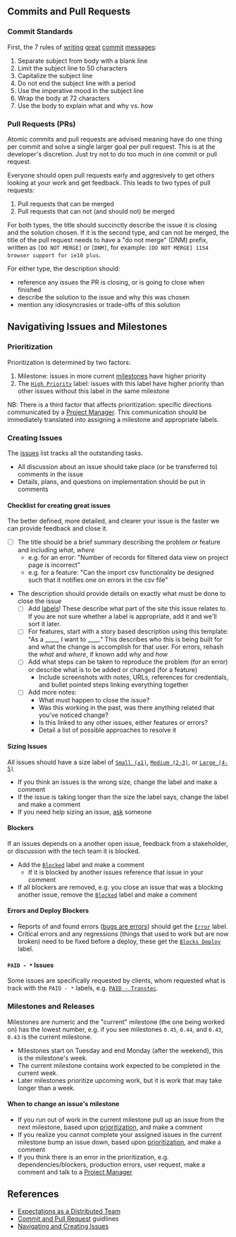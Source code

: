 ## Commits and Pull Requests

### Commit Standards

First, the 7 rules of [writing](http://chris.beams.io/posts/git-commit/) [great](https://github.com/erlang/otp/wiki/Writing-good-commit-messages) [commit](http://tbaggery.com/2008/04/19/a-note-about-git-commit-messages.html) [messages](https://github.com/torvalds/linux/pull/17#issuecomment-5659933):

1. Separate subject from body with a blank line
2. Limit the subject line to 50 characters
3. Capitalize the subject line
4. Do not end the subject line with a period
5. Use the imperative mood in the subject line
6. Wrap the body at 72 characters
7. Use the body to explain what and why vs. how

### Pull Requests (PRs)

Atomic commits and pull requests are advised meaning have do one thing per
commit and solve a single larger goal per pull request.
This is at the developer's discretion.
Just try not to do too much in one commit or pull request.

Everyone should open pull requests early and aggresively to get others looking
at your work and get feedback. This leads to two types of pull requests:

1. Pull requests that can be merged
2. Pull requests that can not (and should not) be merged

For both types, the title should succinctly describe the issue it is closing and
the solution chosen.
If it is the second type, and can not be merged, the title of the pull request
needs to have a "do not merge" (DNM) prefix, written as `[DO NOT MERGE]` or
`[DNM]`, for example: `[DO NOT MERGE] 1154 browser support for ie10 plus`.

For either type, the description should:

* reference any issues the PR is closing, or is going to close when finished
* describe the solution to the issue and why this was chosen
* mention any idiosyncrasies or trade-offs of this solution

## Navigativing Issues and Milestones

### Prioritization
Prioritization is determined by two factors:

1. Milestone: issues in more current [milestones](https://github.com/onaio/karma/milestones) have higher priority
2. The [`High Priority`](https://github.com/onaio/karma/labels/High%20Priority) label: issues with this label have higher priority than other issues without this label in the same milestone

NB: There is a third factor that affects prioritization: specific directions
communicated by a [Project Manager](https://onaio.slack.com/messages/karma/).
This communication should be immediately translated into assigning a milestone
and appropriate labels.

### Creating Issues
The [issues](https://github.com/onaio/karma/issues) list tracks all the
outstanding tasks.

* All discussion about an issue should take place (or be transferred to) comments in the issue
* Details, plans, and questions on implementation should be put in comments

#### Checklist for creating great issues

The better defined, more detailed, and clearer your issue is the faster we can
provide feedback and close it.

* [ ] The title should be a brief summary describing the problem or feature and including *what*, *where*
  * e.g. for an error: "Number of records for filtered data view on project page is incorrect"
  * e.g. for a feature: "Can the import csv functionality be designed such that it notifies one on errors in the csv file"
* The description should provide details on exactly what must be done to close the issue
  * [ ] Add [labels](https://github.com/onaio/karma/labels)! These describe what part of the site this issue relates to. If you are not sure whether a label is appropriate, add it and we'll sort it later.
  * [ ] For features, start with a story based description using this template: "As a _____ I want to ____." This describes who this is being built for and what the change is accomplish for that user. For errors, rehash the *what* and *where*, if known add *why* and *how*
  * [ ] Add what steps can be taken to reproduce the problem (for an error) or describe what is to be added or changed (for a feature)
    * Include screenshots with notes, URLs, references for credentials, and bullet pointed steps linking everything together
  * [ ] Add more notes:
    * What must happen to close the issue?
    * Was this working in the past, was there anything related that you've noticed change?
    * Is this linked to any other issues, either features or errors?
    * Detail a list of possible approaches to resolve it

#### Sizing Issues
All issues should have a size label of [`Small (≤1)`](https://github.com/onaio/karma/labels/SIZE%20-%20Small%20%28%E2%89%A41%29), [`Medium (2-3)`](https://github.com/onaio/karma/labels/SIZE%20-%20Medium%20%282-3%29), or [`Large (4-5)`](https://github.com/onaio/karma/labels/SIZE%20-%20Large%20%284-5%29)
  * If you think an issues is the wrong size, change the label and make a comment
  * If the issue is taking longer than the size the label says, change the label and make a comment
  * If you need help sizing an issue, [ask](https://onaio.slack.com/messages/karma/) someone

#### Blockers
If an issues depends on a another open issue, feedback from a stakeholder, or discussion with the tech team it is blocked.
* Add the [`Blocked`](https://github.com/onaio/karma/labels/Blocked) label and make a comment
  * If it is blocked by another issues reference that issue in your comment
* If all blockers are removed, e.g. you close an issue that was a blocking another issue, remove the [`Blocked`](https://github.com/onaio/karma/labels/Blocked) label and make a comment

#### Errors and Deploy Blockers
* Reports of and found errors ([bugs are errors](https://www.cs.utexas.edu/~EWD/transcriptions/EWD10xx/EWD1036.html)) should get the [`Error`](https://github.com/onaio/karma/labels/Error) label.
* Critical errors and any regressions (things that used to work but are now broken) need to be fixed before a deploy, these get the [`Blocks Deploy`](https://github.com/onaio/karma/labels/Blocks%20Deploy) label.

#### `PAID - *` Issues
Some issues are specifically requested by clients, whom requested what is track with the `PAID - *` labels, e.g. [`PAID - Transtec`](https://github.com/onaio/karma/labels/PAID%20-%20Transtec).

### Milestones and Releases
Milestones are numeric and the "current" milestone (the one being worked on) has the lowest number, e.g. if you see milestones `0.45`, `0.44`, and `0.43`, `0.43` is the current milestone.

* Milestones start on Tuesday and end Monday (after the weekend), this is the milestone's week.
* The current milestone contains work expected to be completed in the current week.
* Later milestones prioritize upcoming work, but it is work that may take longer than a week.

#### When to change an issue's milestone
* If you run out of work in the current milestone pull up an issue from the next milestone, based upon [prioritization](https://github.com/onaio/karma/wiki/How-tasks-are-organized-and-prioritized#prioritization), and make a comment
* If you realize you cannot complete your assigned issues in the current milestone bump an issue down, based upon [prioritization](https://github.com/onaio/karma/wiki/How-tasks-are-organized-and-prioritized#prioritization), and make a comment
* If you think there is an error in the prioritization, e.g. dependencies/blockers, production errors, user request, make a comment and talk to a [Project Manager](https://onaio.slack.com/messages/karma/)

## References
* [Expectations as a Distributed Team](https://github.com/onaio/ona/blob/master/tech/readme.md#expectations-as-a-distributed-team)
* [Commit and Pull Request](https://github.com/onaio/ona/blob/master/tech/readme.md#commits-and-pull-requests) guidlines
* [Navigating and Creating Issues](https://github.com/onaio/ona/blob/master/tech/readme.md#navigativing-issues-and-milestones)
